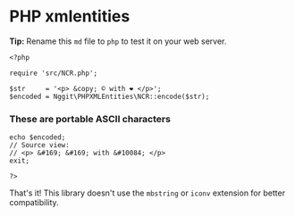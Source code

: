 <!-- <?php /* -->
# PHP xmlentities
**Tip:** Rename this `md` file to `php` to test it on your web server.
<!-- */ ?> -->

    <?php

    require 'src/NCR.php';

    $str     = '<p> &copy; © with ❤ </p>';
    $encoded = Nggit\PHPXMLEntities\NCR::encode($str);

### These are portable ASCII characters
    echo $encoded;
    // Source view:
    // <p> &#169; &#169; with &#10084; </p>
    exit;

    ?>

That's it! This library doesn't use the `mbstring` or `iconv` extension for better compatibility.
